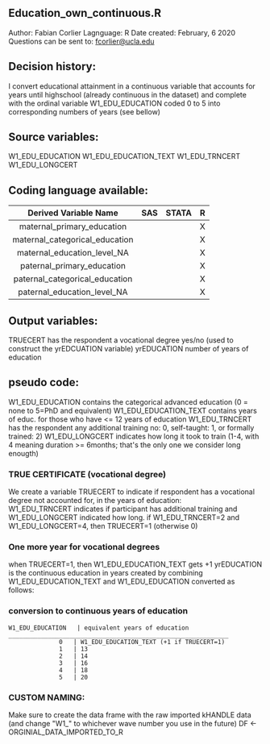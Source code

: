 ## Education_own_continuous.R
Author: Fabian Corlier
Lagnguage: R
Date created: February, 6 2020
Questions can be sent to: fcorlier@ucla.edu

## Decision history:
I convert educational attainment in a continuous variable that accounts for years until highschool (already continuous in the dataset) and complete with the ordinal variable W1_EDU_EDUCATION coded 0 to 5 into corresponding numbers of years (see bellow)


## Source variables:
W1_EDU_EDUCATION 
W1_EDU_EDUCATION_TEXT 
W1_EDU_TRNCERT 
W1_EDU_LONGCERT

 ## Coding language available:

| Derived Variable Name | SAS  | STATA  | R  |
| :---:   | :-: | :-: | :-: |
| maternal_primary_education |  |  | X |
| maternal_categorical_education |  |  | X |
| maternal_education_level_NA |  |  | X |
| paternal_primary_education |  |  |X|
| paternal_categorical_education |  |  |X|
| paternal_education_level_NA |  |  |X|

## Output variables:
TRUECERT has the respondent a vocational degree yes/no (used to construct the yrEDCUATION variable)
yrEDUCATION number of years of education 

## pseudo code:
W1_EDU_EDUCATION contains the categorical advanced education (0 = none to 5=PhD and equivalent)
W1_EDU_EDUCATION_TEXT contains years of educ. for those who have <= 12 years of education
W1_EDU_TRNCERT has the respondent any additional training no: 0, self-taught: 1, or formally trained: 2)
W1_EDU_LONGCERT indicates how long it took to train (1-4, with 4 meaning duration >= 6months; that's the only one we consider long enougth)
 
 ### TRUE CERTIFICATE (vocational degree)
   We create a variable TRUECERT to indicate if respondent has a vocational degree not accounted for, in the years of education:  
   W1_EDU_TRNCERT indicates if participant has additional training and W1_EDU_LONGCERT indicated how long.
   if W1_EDU_TRNCERT=2 and W1_EDU_LONGCERT=4, then TRUECERT=1 (otherwise 0)
   
 ### One more year for vocational degrees  
   when TRUECERT=1, then W1_EDU_EDUCATION_TEXT gets +1
yrEDUCATION is the continuous education in years created by combining W1_EDU_EDUCATION_TEXT and W1_EDU_EDUCATION converted as follows:
 ### conversion to continuous years of education
    W1_EDU_EDUCATION   | equivalent years of education
    _____________________________________________________________
                  0   | W1_EDU_EDUCATION_TEXT (+1 if TRUECERT=1)
                  1   | 13 
                  2   | 14
                  3   | 16
                  4   | 18
                  5   | 20

### CUSTOM NAMING:
Make sure to create the data frame with the raw imported kHANDLE data (and change "W1_" to whichever wave number you use in the future)
DF <- ORGINIAL_DATA_IMPORTED_TO_R
